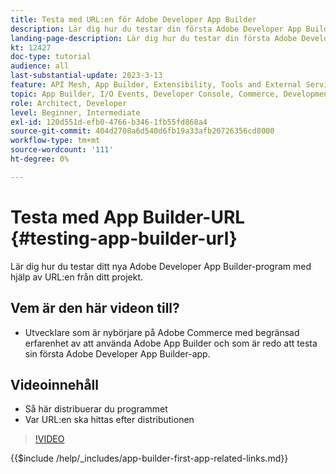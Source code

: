 ```yaml
---
title: Testa med URL:en för Adobe Developer App Builder
description: Lär dig hur du testar din första Adobe Developer App Builder-app från angiven App Builder-URL för ditt projekt.
landing-page-description: Lär dig hur du testar din första Adobe Developer App Builder-app från den angivna URL:en från ditt projekt.
kt: 12427
doc-type: tutorial
audience: all
last-substantial-update: 2023-3-13
feature: API Mesh, App Builder, Extensibility, Tools and External Services, Backend Development
topic: App Builder, I/O Events, Developer Console, Commerce, Development, Integrations
role: Architect, Developer
level: Beginner, Intermediate
exl-id: 120d551d-efb0-4766-b346-1fb55fd868a4
source-git-commit: 404d2708a6d540d6fb19a33afb20726356cd8000
workflow-type: tm+mt
source-wordcount: '111'
ht-degree: 0%

---
```


# Testa med App Builder-URL {#testing-app-builder-url}

Lär dig hur du testar ditt nya Adobe Developer App Builder-program med hjälp av URL:en från ditt projekt.

## Vem är den här videon till?

* Utvecklare som är nybörjare på Adobe Commerce med begränsad erfarenhet av att använda Adobe App Builder och som är redo att testa sin första Adobe Developer App Builder-app.

## Videoinnehåll

* Så här distribuerar du programmet
* Var URL:en ska hittas efter distributionen

>[!VIDEO](https://video.tv.adobe.com/v/3416664?quality=12&learn=on)

{{$include /help/_includes/app-builder-first-app-related-links.md}}

